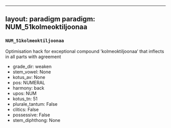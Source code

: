 
---
layout: paradigm
paradigm: NUM_51kolmeoktiljoonaa
---
### ` NUM_51kolmeoktiljoonaa `

Optimisation hack for exceptional compound ’kolmeoktiljoonaa’ that inflects in all parts with agreement
* grade_dir: weaken
* stem_vowel: None
* kotus_av: None
* pos: NUMERAL
* harmony: back
* upos: NUM
* kotus_tn: 51
* plurale_tantum: False
* clitics: False
* possessive: False
* stem_diphthong: None
